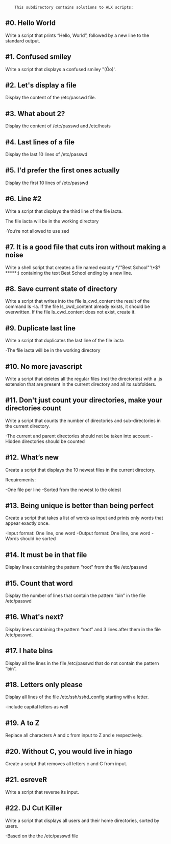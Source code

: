 		This subdirectory contains solutions to ALX scripts:

#0. Hello World
---------------
Write a script that prints “Hello, World”, followed by a new line to the standard output.

#1. Confused smiley
-------------------
Write a script that displays a confused smiley "(Ôo)'.

#2. Let's display a file
------------------------
Display the content of the /etc/passwd file.

#3. What about 2?
-----------------
Display the content of /etc/passwd and /etc/hosts

#4. Last lines of a file
------------------------
Display the last 10 lines of /etc/passwd

#5. I'd prefer the first ones actually
--------------------------------------
Display the first 10 lines of /etc/passwd

#6. Line #2
-----------
Write a script that displays the third line of the file iacta.

The file iacta will be in the working directory

-You’re not allowed to use sed

#7. It is a good file that cuts iron without making a noise
-----------------------------------------------------------
Write a shell script that creates a file named exactly \*\\'"Best School"\'\\*$\?\*\*\*\*\*:) containing the text Best School ending by a new line.

#8. Save current state of directory
-----------------------------------
Write a script that writes into the file ls_cwd_content the result of the command ls -la. If the file ls_cwd_content already exists, it should be overwritten. If the file ls_cwd_content does not exist, create it.

#9. Duplicate last line
-----------------------
Write a script that duplicates the last line of the file iacta

-The file iacta will be in the working directory

#10. No more javascript
-----------------------
Write a script that deletes all the regular files (not the directories) with a .js extension that are present in the current directory and all its subfolders.

#11. Don't just count your directories, make your directories count
-------------------------------------------------------------------
Write a script that counts the number of directories and sub-directories in the current directory.

-The current and parent directories should not be taken into account
-Hidden directories should be counted

#12. What’s new
---------------
Create a script that displays the 10 newest files in the current directory.

Requirements:

-One file per line
-Sorted from the newest to the oldest

#13. Being unique is better than being perfect
----------------------------------------------
Create a script that takes a list of words as input and prints only words that appear exactly once.

-Input format: One line, one word
-Output format: One line, one word
-Words should be sorted

#14. It must be in that file
----------------------------
Display lines containing the pattern “root” from the file /etc/passwd

#15. Count that word
--------------------
Display the number of lines that contain the pattern “bin” in the file /etc/passwd

#16. What's next?
-----------------
Display lines containing the pattern “root” and 3 lines after them in the file /etc/passwd.

#17. I hate bins
----------------
Display all the lines in the file /etc/passwd that do not contain the pattern “bin”.

#18. Letters only please
------------------------
Display all lines of the file /etc/ssh/sshd_config starting with a letter.

-include capital letters as well

#19. A to Z
-----------
Replace all characters A and c from input to Z and e respectively.

#20. Without C, you would live in hiago
---------------------------------------
Create a script that removes all letters c and C from input.

#21. esreveR
------------
Write a script that reverse its input.

#22. DJ Cut Killer
------------------
Write a script that displays all users and their home directories, sorted by users.

-Based on the the /etc/passwd file
